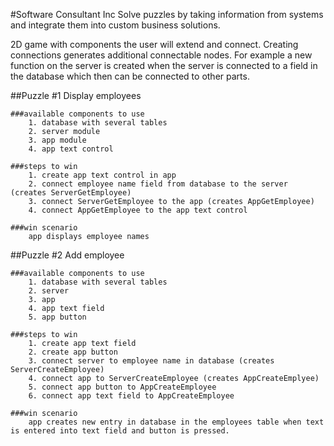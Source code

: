 #Software Consultant Inc
Solve puzzles by taking information from systems and integrate them into custom business solutions.

2D game with components the user will extend and connect.  Creating connections generates additional connectable nodes.  For example a new function on the server is created when the server is connected to a field in the database which then can be connected to other parts.

##Puzzle #1 Display employees
```
###available components to use
    1. database with several tables
    2. server module
    3. app module
    4. app text control

###steps to win
	1. create app text control in app
	2. connect employee name field from database to the server (creates ServerGetEmployee)
	3. connect ServerGetEmployee to the app (creates AppGetEmployee)
	4. connect AppGetEmployee to the app text control

###win scenario
	app displays employee names
```
##Puzzle #2 Add employee
```
###available components to use
    1. database with several tables
    2. server
    3. app
    4. app text field
    5. app button

###steps to win
    1. create app text field
    2. create app button
    3. connect server to employee name in database (creates ServerCreateEmployee)
    4. connect app to ServerCreateEmployee (creates AppCreateEmplyee)
    5. connect app button to AppCreateEmployee
    6. connect app text field to AppCreateEmployee

###win scenario
	app creates new entry in database in the employees table when text is entered into text field and button is pressed.
```